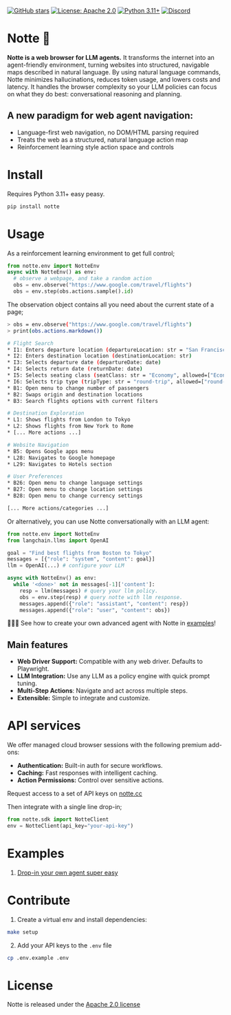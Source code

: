 [![GitHub stars](https://img.shields.io/github/stars/nottelabs/notte?style=social)](https://github.com/nottelabs/notte/stargazers)
[![License: Apache 2.0](https://img.shields.io/badge/License-Apache%202.0-blue.svg)](https://opensource.org/licenses/Apache-2.0)
[![Python 3.11+](https://img.shields.io/badge/python-3.11+-blue.svg)](https://www.python.org/downloads/)
[![Discord](https://img.shields.io/discord/1312234428444966924?color=7289DA&label=Discord&logo=discord&logoColor=white)](https://discord.gg/atbh5s6bts)

# Notte 🌌

**Notte is a web browser for LLM agents.** It transforms the internet into an agent-friendly environment, turning websites into structured, navigable maps described in natural language. By using natural language commands, Notte minimizes hallucinations, reduces token usage, and lowers costs and latency. It handles the browser complexity so your LLM policies can focus on what they do best: conversational reasoning and planning.

## A new paradigm for web agent navigation:
- Language-first web navigation, no DOM/HTML parsing required
- Treats the web as a structured, natural language action map
- Reinforcement learning style action space and controls

# Install

Requires Python 3.11+ easy peasy.

```bash
pip install notte
```

# Usage

As a reinforcement learning environment to get full control;

```python
from notte.env import NotteEnv
async with NotteEnv() as env:
  # observe a webpage, and take a random action
  obs = env.observe("https://www.google.com/travel/flights")
  obs = env.step(obs.actions.sample().id)
```

The observation object contains all you need about the current state of a page;

```bash
> obs = env.observe("https://www.google.com/travel/flights")
> print(obs.actions.markdown())

# Flight Search
* I1: Enters departure location (departureLocation: str = "San Francisco")
* I2: Enters destination location (destinationLocation: str)
* I3: Selects departure date (departureDate: date)
* I4: Selects return date (returnDate: date)
* I5: Selects seating class (seatClass: str = "Economy", allowed=["Economy", "Premium Economy", "Business", "First"])
* I6: Selects trip type (tripType: str = "round-trip", allowed=["round-trip", "one-way", "multi-city"])
* B1: Open menu to change number of passengers
* B2: Swaps origin and destination locations
* B3: Search flights options with current filters

# Destination Exploration
* L1: Shows flights from London to Tokyo
* L2: Shows flights from New York to Rome
* [... More actions ...]

# Website Navigation
* B5: Opens Google apps menu
* L28: Navigates to Google homepage
* L29: Navigates to Hotels section

# User Preferences
* B26: Open menu to change language settings
* B27: Open menu to change location settings
* B28: Open menu to change currency settings

[... More actions/categories ...]
```

Or alternatively, you can use Notte conversationally with an LLM agent:

```python
from notte.env import NotteEnv
from langchain.llms import OpenAI

goal = "Find best flights from Boston to Tokyo"
messages = [{"role": "system", "content": goal}]
llm = OpenAI(...) # configure your LLM

async with NotteEnv() as env:
  while '<done>' not in messages[-1]['content']:
    resp = llm(messages) # query your llm policy.
    obs = env.step(resp) # query notte with llm response.
    messages.append({"role": "assistant", "content": resp})
    messages.append({"role": "user", "content": obs})
```

👷🏻‍♂️ See how to create your own advanced agent with Notte in [examples](#examples)!

## Main features

- **Web Driver Support:** Compatible with any web driver. Defaults to Playwright.
- **LLM Integration:** Use any LLM as a policy engine with quick prompt tuning.
- **Multi-Step Actions**: Navigate and act across multiple steps.
- **Extensible:** Simple to integrate and customize.

# API services

We offer managed cloud browser sessions with the following premium add-ons:

- **Authentication:** Built-in auth for secure workflows.
- **Caching:** Fast responses with intelligent caching.
- **Action Permissions:** Control over sensitive actions.

Request access to a set of API keys on [notte.cc](https://notte.cc)

Then integrate with a single line drop-in;

```python
from notte.sdk import NotteClient
env = NotteClient(api_key="your-api-key")
```

# Examples

1. [Drop-in your own agent super easy](examples/agent.py)

# Contribute

1. Create a virtual env and install dependencies:

```bash
make setup
```

2. Add your API keys to the `.env` file

```bash
cp .env.example .env
```

# License

Notte is released under the [Apache 2.0 license](LICENSE)
